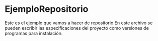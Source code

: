 # EjemploRepositorio
Este es el ejemplo que vamos a hacer de repositorio
En este archivo se pueden escribir las especificaciones del proyecto como versiones de programas para instalación.


